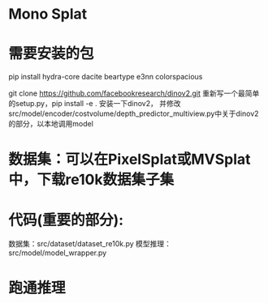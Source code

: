 # Mono Splat
# 需要安装的包
pip install hydra-core dacite beartype e3nn colorspacious

git clone https://github.com/facebookresearch/dinov2.git
重新写一个最简单的setup.py，pip install -e . 安装一下dinov2，
并修改src/model/encoder/costvolume/depth_predictor_multiview.py中关于dinov2的部分，以本地调用model


# 数据集：可以在PixelSplat或MVSplat中，下载re10k数据集子集

# 代码(重要的部分):
数据集：src/dataset/dataset_re10k.py
模型推理：src/model/model_wrapper.py

# 跑通推理